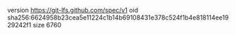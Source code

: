 version https://git-lfs.github.com/spec/v1
oid sha256:6624958b23cea5e11224c1b14b69108431e378c524f1b4e818114ee1929242f1
size 6760
